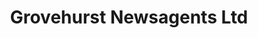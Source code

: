 ---
title: "Grovehurst Newsagents Ltd"
url: /kemsley-sittingbourne/grovehurst-newsagents-ltd/
shop: Lebensmittel
---
